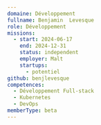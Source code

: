 ```yaml
---
domaine: Développement
fullname: Benjamin  Levesque
role: Développement
missions:
  - start: 2024-06-17
    end: 2024-12-31
    status: independent
    employer: Malt
    startups:
      - potentiel
github: benjlevesque
competences:
  - Développement Full-stack
  - Kubernetes
  - DevOps
memberType: beta
---
```

